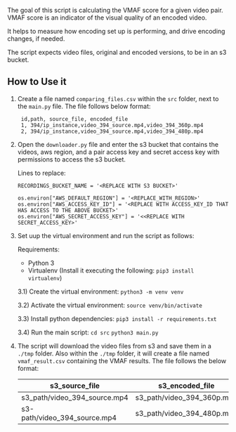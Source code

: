 
The goal of this script is calculating the VMAF score for a given video pair.
VMAF score is an indicator of the visual quality of an encoded video. 

It helps to measure how encoding set up is performing, and drive encoding changes, if needed.

The script expects video files, original and encoded versions, to be in an s3 bucket.

## How to Use it

1) Create a file named `comparing_files.csv` within the `src` folder, next to the `main.py` file.
   The file follows below format:
   
   ```
    id,path, source_file, encoded_file
    1, 394/ip_instance,video_394_source.mp4,video_394_360p.mp4
    2, 394/ip_instance,video_394_source.mp4,video_394_480p.mp4

   ```
   
2) Open the `downloader.py` file and enter the s3 bucket that contains the videos, aws region, and a pair access key and secret access key with permissions to access the s3 bucket. 

    Lines to replace:
    
    ```
   RECORDINGS_BUCKET_NAME = '<REPLACE WITH S3 BUCKET>'
   ```
   
   ```
   os.environ["AWS_DEFAULT_REGION"] = '<REPLACE_WITH_REGION>'
   os.environ["AWS_ACCESS_KEY_ID"] = '<REPLACE WITH ACCESS_KEY_ID THAT HAS ACCESS TO THE ABOVE BUCKET>'
   os.environ["AWS_SECRET_ACCESS_KEY"] = '<<REPLACE WITH SECRET_ACCESS_KEY>'
   ```

3) Set uup the virtual environment and run the script as follows:
    
    Requirements: 
     * Python 3
     * Virtualenv (Install it executing the following: `pip3 install virtualenv`)
        
   3.1) Create the virtual environment:
        `python3 -m venv venv`
        
   3.2) Activate the virtual environment:
        `source venv/bin/activate`
   
   3.3) Install python dependencies:
        `pip3 install -r requirements.txt`
        
   3.4) Run the main script:
         `cd src`
        `python3 main.py`
        
4) The script will download the video files from s3 and save them in 
    a `./tmp` folder. Also within the `./tmp` folder, it will create a file named `vmaf_result.csv` containing the VMAF results. The file follows the below format:
     
     | s3_source_file | s3_encoded_file | vmaf_average | vmaf_stdev | vmaf_min | vmaf_max |
     |----------------|-----------------|--------------|------------|----------|----------|
     |s3_path/video_394_source.mp4|s3_path/video_394_360p.mp4|0.5934425942700652|0.4905720658824808|0.0|2.7422|
     |s3-path/video_394_source.mp4|s3_path/video_394_480p.mp4|0.6660551232357278|0.5191834959062602|0.0|2.8167|

    
    

